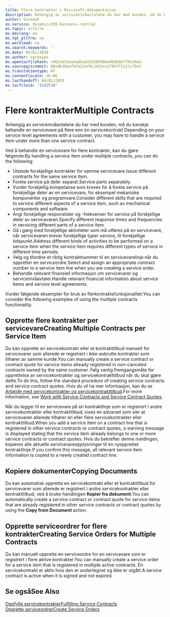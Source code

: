 ```yaml
---
title: Flere kontrakter | Microsoft-dokumentasjon
description: Avhengig av servicenivåavtalene du har med kunden, må du kanskje behandle en servicevare på flere enn én servicekontrakt.
author: SorenGP
ms.service: dynamics365-business-central
ms.topic: article
ms.devlang: na
ms.tgt_pltfrm: na
ms.workload: na
ms.search.keywords: ''
ms.date: 04/01/2020
ms.author: sgroespe
ms.openlocfilehash: c9822e35ea4ad6ad1b32894bbe0b980bf70149ae
ms.sourcegitcommit: 88e4b30eaf6fa32af0c1452ce2f85ff1111c75e2
ms.translationtype: HT
ms.contentlocale: nb-NO
ms.lasthandoff: 04/01/2020
ms.locfileid: "3192534"
---
```

# <a name="multiple-contracts"></a><span data-ttu-id="b9a85-103">Flere kontrakter</span><span class="sxs-lookup"><span data-stu-id="b9a85-103">Multiple Contracts</span></span>
<span data-ttu-id="b9a85-104">Avhengig av servicenivåavtalene du har med kunden, må du kanskje behandle en servicevare på flere enn én servicekontrakt.</span><span class="sxs-lookup"><span data-stu-id="b9a85-104">Depending on your service level agreements with a customer, you may have to handle a service item under more than one service contract.</span></span>  
  
<span data-ttu-id="b9a85-105">Ved å behandle en servicevare for flere kontrakter, kan du gjøre følgende:</span><span class="sxs-lookup"><span data-stu-id="b9a85-105">By handling a service item under multiple contracts, you can do the following:</span></span>  
  
* <span data-ttu-id="b9a85-106">Utstede forskjellige kontrakter for samme servicevare.</span><span class="sxs-lookup"><span data-stu-id="b9a85-106">Issue different contracts for the same service item.</span></span>  
* <span data-ttu-id="b9a85-107">Foreta service på deler separat.</span><span class="sxs-lookup"><span data-stu-id="b9a85-107">Service parts separately.</span></span>  
* <span data-ttu-id="b9a85-108">Vurder forskjellig kompetanse som kreves for å foreta service på forskjellige deler av en servicevare, for eksempel mekaniske komponenter og programvare.</span><span class="sxs-lookup"><span data-stu-id="b9a85-108">Consider different skills that are required to service different aspects of a service item, such as mechanical components and software.</span></span>  
* <span data-ttu-id="b9a85-109">Angi forskjellige responstider og -frekvenser for service på forskjellige deler av servicevaren.</span><span class="sxs-lookup"><span data-stu-id="b9a85-109">Specify different response times and frequencies in servicing different parts of a service item.</span></span>  
* <span data-ttu-id="b9a85-110">Gå i gang med forskjellige aktiviteter som må utføres på en servicevare, når servicevaren krever forskjellige typer service, til forskjellige tidspunkt.</span><span class="sxs-lookup"><span data-stu-id="b9a85-110">Address different kinds of activities to be performed on a service item when the service item requires different types of service in different time periods.</span></span>  
* <span data-ttu-id="b9a85-111">Velg og tilordne et riktig kontraktnummer til en servicevarelinje når du oppretter en serviceordre.</span><span class="sxs-lookup"><span data-stu-id="b9a85-111">Select and assign an appropriate contract number to a service item line when you are creating a service order.</span></span>  
* <span data-ttu-id="b9a85-112">Behandle relevant finansiell informasjon om servicevarer og servicenivåavtaler.</span><span class="sxs-lookup"><span data-stu-id="b9a85-112">Handle relevant financial information about service items and service level agreements.</span></span>  
  
<span data-ttu-id="b9a85-113">Vurder følgende eksempler for bruk av flerkontraktsfunksjonalitet:</span><span class="sxs-lookup"><span data-stu-id="b9a85-113">You can consider the following examples of using the multiple contracts functionality.</span></span>  
  
## <a name="creating-multiple-contracts-per-service-item"></a><span data-ttu-id="b9a85-114">Opprette flere kontrakter per servicevare</span><span class="sxs-lookup"><span data-stu-id="b9a85-114">Creating Multiple Contracts per Service Item</span></span>  
<span data-ttu-id="b9a85-115">Du kan opprette en servicekontrakt eller et kontrakttilbud manuelt for servicevarer som allerede er registrert i ikke-avbrutte kontrakter som tilhører av samme kunde.</span><span class="sxs-lookup"><span data-stu-id="b9a85-115">You can manually create a service contract or contract quote for service items already registered in non-canceled contracts owned by the same customer.</span></span> <span data-ttu-id="b9a85-116">Følg vanlig fremgangsmåte for opprettelse av servicekontrakter og servicekontrakttilbud når du skal gjøre dette.</span><span class="sxs-lookup"><span data-stu-id="b9a85-116">To do this, follow the standard procedure of creating service contracts and service contract quotes.</span></span> <span data-ttu-id="b9a85-117">Hvis du vil ha mer informasjon, kan du se [Arbeide med servicekontrakter og servicekontrakttilbud](service-how-to-create-service-contracts-and-service-contract-quotes.md).</span><span class="sxs-lookup"><span data-stu-id="b9a85-117">For more information, see [Work with Service Contracts and Service Contract Quotes](service-how-to-create-service-contracts-and-service-contract-quotes.md).</span></span>  
  
<span data-ttu-id="b9a85-118">Når du legger til en servicevare på en kontraktlinje som er registrert i andre servicekontrakter eller kontrakttilbud, vises en advarsel som sier at servicevaren allerede tilhører én eller flere servicekontrakter eller kontrakttilbud.</span><span class="sxs-lookup"><span data-stu-id="b9a85-118">When you add a service item on a contract line that is registered in other service contracts or contract quotes, a warning message is displayed stating that the service item already belongs to one or more service contracts or contract quotes.</span></span> <span data-ttu-id="b9a85-119">Hvis du bekrefter denne meldingen, kopieres alle aktuelle servicevareopplysninger til en nyopprettet kontraktlinje.</span><span class="sxs-lookup"><span data-stu-id="b9a85-119">If you confirm this message, all relevant service item information is copied to a newly created contract line.</span></span>  
  
## <a name="copying-documents"></a><span data-ttu-id="b9a85-120">Kopiere dokumenter</span><span class="sxs-lookup"><span data-stu-id="b9a85-120">Copying Documents</span></span>  
<span data-ttu-id="b9a85-121">Du kan automatisk opprette en servicekontrakt eller et kontrakttilbud for servicevarer som allerede er registrert i andre servicekontrakter eller kontrakttilbud, ved å bruke handlingen **Kopier fra dokument**.</span><span class="sxs-lookup"><span data-stu-id="b9a85-121">You can automatically create a service contract or contract quote for service items that are already registered in other service contracts or contract quotes by using the **Copy from Document** action.</span></span>  
  
## <a name="creating-service-orders-for-multiple-contracts"></a><span data-ttu-id="b9a85-122">Opprette serviceordrer for flere kontrakter</span><span class="sxs-lookup"><span data-stu-id="b9a85-122">Creating Service Orders for Multiple Contracts</span></span>  
<span data-ttu-id="b9a85-123">Du kan manuelt opprette en serviceordre for en servicevare som er registrert i flere aktive kontrakter.</span><span class="sxs-lookup"><span data-stu-id="b9a85-123">You can manually create a service order for a service item that is registered in multiple active contracts.</span></span> <span data-ttu-id="b9a85-124">En servicekontrakt er aktiv hvis den er undertegnet og ikke er utgått.</span><span class="sxs-lookup"><span data-stu-id="b9a85-124">A service contract is active when it is signed and not expired.</span></span>  
  
## <a name="see-also"></a><span data-ttu-id="b9a85-125">Se også</span><span class="sxs-lookup"><span data-stu-id="b9a85-125">See Also</span></span>  
[<span data-ttu-id="b9a85-126">Oppfylle servicekontrakter</span><span class="sxs-lookup"><span data-stu-id="b9a85-126">Fulfilling Service Contracts</span></span>](service-fulfill-service-contracts.md)  
[<span data-ttu-id="b9a85-127">Opprette serviceordrer</span><span class="sxs-lookup"><span data-stu-id="b9a85-127">Create Service Orders</span></span>](service-how-to-create-service-orders.md)  
